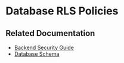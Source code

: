 # Database RLS Policies

## Related Documentation

- [Backend Security Guide](../backend/security.md)
- [Database Schema](./database-schema.md)
